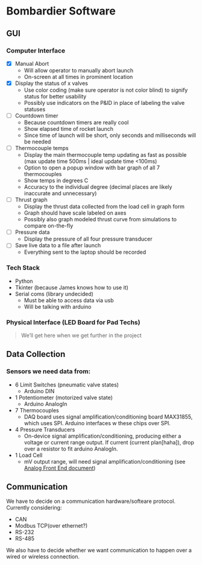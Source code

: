 # Bombardier Software

## GUI

### Computer Interface

- [x] Manual Abort
  - Will allow operator to manually abort launch
  - On-screen at all times in prominent location
- [x] Display the status of x valves
  - Use color coding (make sure operator is not color blind) to signify status for better usability
  - Possibly use indicators on the P&ID in place of labeling the valve statuses
- [ ] Countdown timer
  - Because countdown timers are really cool
  - Show elapsed time of rocket launch
  - Since time of launch will be short, only seconds and milliseconds will be needed
- [ ] Thermocouple temps
  - Display the main thermocouple temp updating as fast as possible (max update time 500ms | ideal update time <100ms)
  - Option to open a popup window with bar graph of all 7 thermocouples
  - Show temps in degrees C
  - Accuracy to the individual degree (decimal places are likely inaccurate and unnecessary)
- [ ] Thrust graph
  - Display the thrust data collected from the load cell in graph form
  - Graph should have scale labeled on axes
  - Possibly also graph modeled thrust curve from simulations to compare on-the-fly
- [ ] Pressure data
  - Display the pressure of all four pressure transducer
- [ ] Save live data to a file after launch
  - Everything sent to the laptop should be recorded

### Tech Stack

- Python
- Tkinter (because James knows how to use it)
- Serial coms (library undecided)
  - Must be able to access data via usb
  - Will be talking with arduino

### Physical Interface (LED Board for Pad Techs)

> We’ll get here when we get further in the project

## Data Collection

### Sensors we need data from:

- 6 Limit Switches (pneumatic valve states)
  - Arduino DIN
- 1 Potentiometer (motorized valve state)
  - Arduino AnalogIn
- 7 Thermocouples
  - DAQ board uses signal amplification/conditioning board MAX31855, which uses SPI. Arduino interfaces w these chips over SPI.
- 4 Pressure Transducers
  - On-device signal amplification/conditioning, producing either a voltage or current range output. If current (current plan[haha]), drop over a resistor to fit arduino AnalogIn.
- 1 Load Cell
  - mV output range, will need signal amplification/conditioning (see [Analog Front End document](https://drive.google.com/file/d/1mUZcVfHFdhDwAw1t8nDyquIU7wcV6O2l/view?usp=sharing))

## Communication

We have to decide on a communication hardware/softeare protocol. Currently considering:

- CAN
- Modbus TCP(over ethernet?)
- RS-232
- RS-485

We also have to decide whether we want communication to happen over a wired or wireless connection.
